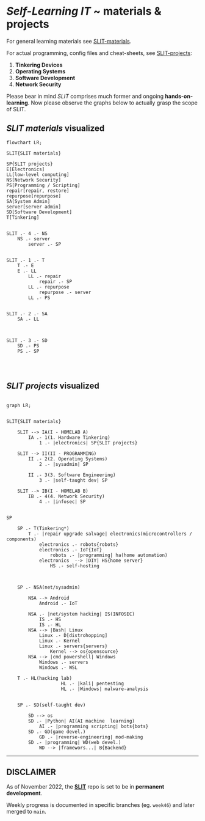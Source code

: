 # *Self-Learning IT* ~ materials & projects




For general learning materials see [SLIT-materials](/SLIT-materials.md).

For actual programming, config files and cheat-sheets, see [SLIT-projects](/SLIT-projects):
1. **Tinkering Devices**
2. **Operating Systems**
3. **Software Development**
4. **Network Security**



Please bear in mind $SLIT$ comprises much former and ongoing **hands-on-learning**. Now please observe the graphs below to actually grasp the scope of SLIT.

## *SLIT materials* visualized


```mermaid
flowchart LR;

SLIT{SLIT materials}

SP{SLIT projects}
E[Electronics]
LL[low-level computing]
NS[Network Security]
PS[Programming / Scripting]
repair[repair, restore]
repurpose[repurpose]
SA[System Admin]
server[server admin]
SD[Software Development]
T[Tinkering]


SLIT .- 4 .- NS
    NS .- server
        server .- SP


SLIT .- 1 .- T
    T .- E
    E .- LL
        LL .- repair
            repair .- SP
        LL .- repurpose
            repurpose .- server
        LL .- PS
  

SLIT .- 2 .- SA
    SA .- LL



SLIT .- 3 .- SD
    SD .- PS
    PS .- SP




```



## *SLIT projects* visualized

``` mermaid

graph LR;


SLIT{SLIT materials} 

    SLIT --> IA(I - HOMELAB A)
        IA .- 1(1. Hardware Tinkering)
            1 .- |electronics| SP{SLIT projects}

    SLIT --> II(II - PROGRAMMING)
        II .- 2(2. Operating Systems)
            2 .- |sysadmin| SP

        II .- 3(3. Software Engineering)
            3 .- |self-taught dev| SP

    SLIT --> IB(I - HOMELAB B)
        IB .- 4(4. Network Security)
            4 .- |infosec| SP


SP

    SP .- T(Tinkering*)
        T .- |repair upgrade salvage| electronics(microcontrollers / components)
            electronics .- robots{robots}
            electronics .- IoT{IoT}
                robots .- |programming| ha(home automation)
            electronics  --> |DIY| HS{home server}
                HS .- self-hosting



    SP .- NSA(net/sysadmin)

        NSA --> Android
            Android .- IoT

        NSA .- |net/system hacking| IS(INFOSEC)
            IS .- HS
            IS .- HL
        NSA --> |Bash| Linux
            Linux .- D[distrohopping]
            Linux .- Kernel
            Linux .- servers{servers}
                Kernel --> os{opensource}
        NSA --> |cmd powershell| Windows
            Windows .- servers
            Windows .- WSL

    T .- HL(hacking lab)
                    HL .- |kali| pentesting
                    HL .- |Windows| malware-analysis


    SP .- SD(self-taught dev)

        SD --> os
        SD .- |Python| AI(AI machine  learning)
            AI .- |programming scripting| bots{bots}
        SD .- GD(game devel.)
            GD .- |reverse-engineering| mod-making
        SD .- |programming| WD(web devel.)
            WD --> |framewors...| B{Backend}

```

---

## DISCLAIMER

As of November 2022, the [**SLIT**](https://github.com/pabloqpacin/SLIT/tree/main) repo is set to be in **permanent development**.

Weekly progress is documented in specific branches (eg. `week46`) and later merged to `main`.